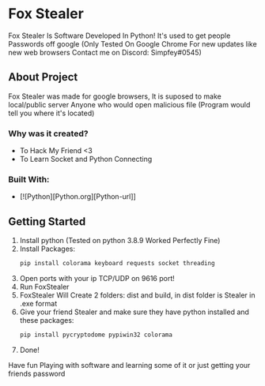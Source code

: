 # Fox Stealer

Fox Stealer Is Software Developed In Python! It's used to get people Passwords off google (Only Tested On Google Chrome For new updates like new web browsers Contact me on Discord: Simpfey#0545)

## About Project
Fox Stealer was made for google browsers, It is suposed to make local/public server
Anyone who would open malicious file (Program would tell you where it's located)

### Why was it created?
* To Hack My Friend <3
* To Learn Socket and Python Connecting

### Built With:

* [![Python][Python.org][Python-url]]

## Getting Started

1. Install python (Tested on python 3.8.9 Worked Perfectly Fine)
2. Install Packages:
    ```sh
    pip install colorama keyboard requests socket threading
    ```
3. Open ports with your ip TCP/UDP on 9616 port!
4. Run FoxStealer
5. FoxStealer Will Create 2 folders: dist and build, in dist folder is Stealer in .exe format
6. Give your friend Stealer and make sure they have python installed and these packages:
    ```sh
    pip install pycryptodome pypiwin32 colorama
    ```
7. Done!

Have fun Playing with software and learning some of it or just getting your friends password